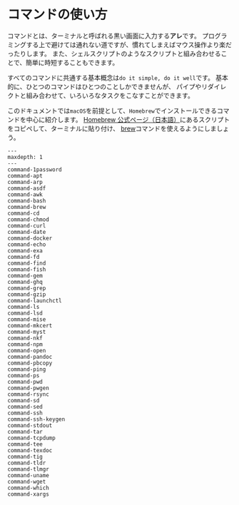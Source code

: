 # コマンドの使い方

コマンドとは、ターミナルと呼ばれる黒い画面に入力する**アレ**です。
プログラミングする上で避けては通れない道ですが、慣れてしまえばマウス操作より楽だったりします。
また、シェルスクリプトのようなスクリプトと組み合わせることで、簡単に時短することもできます。

すべてのコマンドに共通する基本概念は``do it simple, do it well``です。
基本的に、ひとつのコマンドはひとつのことしかできませんが、
パイプやリダイレクトと組み合わせて、いろいろなタスクをこなすことができます。

このドキュメントでは``macOS``を前提として、``Homebrew``でインストールできるコマンドを中心に紹介します。
[Homebrew 公式ページ（日本語）](https://brew.sh/index_ja)にあるスクリプトをコピペして、ターミナルに貼り付け、
[brew](./command-brew.md)コマンドを使えるようにしましょう。

```{toctree}
---
maxdepth: 1
---
command-1password
command-apt
command-arp
command-asdf
command-awk
command-bash
command-brew
command-cd
command-chmod
command-curl
command-date
command-docker
command-echo
command-exa
command-fd
command-find
command-fish
command-gem
command-ghq
command-grep
command-gzip
command-launchctl
command-ls
command-lsd
command-mise
command-mkcert
command-myst
command-nkf
command-npm
command-open
command-pandoc
command-pbcopy
command-ping
command-ps
command-pwd
command-pwgen
command-rsync
command-sd
command-sed
command-ssh
command-ssh-keygen
command-stdout
command-tar
command-tcpdump
command-tee
command-texdoc
command-tig
command-tldr
command-tlmgr
command-uname
command-wget
command-which
command-xargs
```

